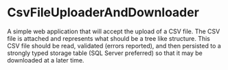 # CsvFileUploaderAndDownloader
A simple web application that will accept the upload of a CSV file. The CSV file is attached and represents what should be a tree like structure. This CSV file should be read, validated (errors reported), and then persisted to a strongly typed storage table (SQL Server preferred) so that it may be downloaded at a later time.
